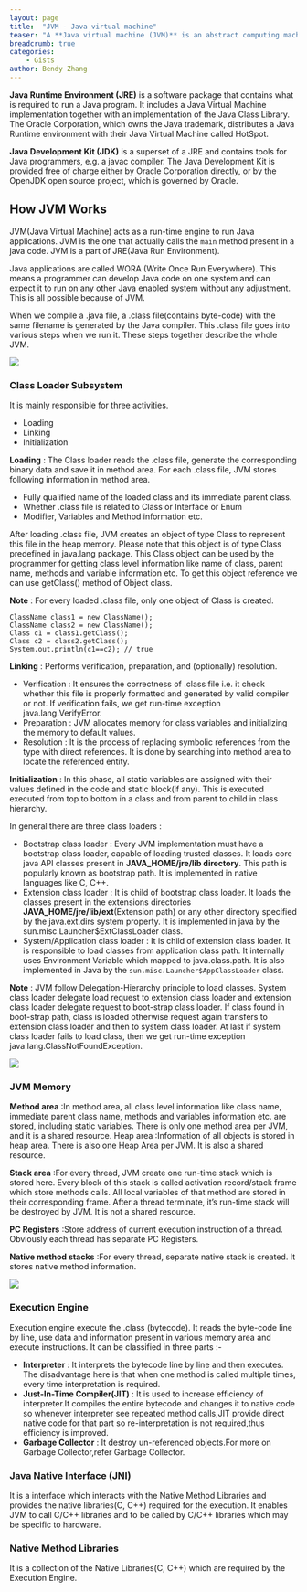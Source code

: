 ```yaml
---
layout: page
title:  "JVM - Java virtual machine"
teaser: "A **Java virtual machine (JVM)** is an abstract computing machine that enables a computer to run a Java program. There are three notions of the JVM: specification, implementation, and instance. The specification is a document that formally describes what is required of a JVM implementation. Having a single specification ensures all implementations are interoperable. A JVM implementation is a computer program that meets the requirements of the JVM specification. An instance of a JVM is an implementation running in a process that executes a computer program compiled into Java bytecode."
breadcrumb: true
categories:
    - Gists
author: Bendy Zhang
---
```


**Java Runtime Environment (JRE)** is a software package that contains what is required to run a Java program. It includes a Java Virtual Machine implementation together with an implementation of the Java Class Library. The Oracle Corporation, which owns the Java trademark, distributes a Java Runtime environment with their Java Virtual Machine called HotSpot.

**Java Development Kit (JDK)** is a superset of a JRE and contains tools for Java programmers, e.g. a javac compiler. The Java Development Kit is provided free of charge either by Oracle Corporation directly, or by the OpenJDK open source project, which is governed by Oracle.


## How JVM Works

JVM(Java Virtual Machine) acts as a run-time engine to run Java applications. JVM is the one that actually calls the `main` method present in a java code. JVM is a part of JRE(Java Run Environment).

Java applications are called WORA (Write Once Run Everywhere). This means a programmer can develop Java code on one system and can expect it to run on any other Java enabled system without any adjustment. This is all possible because of JVM.

When we compile a .java file, a .class file(contains byte-code) with the same filename is generated by the Java compiler. This .class file goes into various steps when we run it. These steps together describe the whole JVM.

![](https://cdncontribute.geeksforgeeks.org/wp-content/uploads/jvm-3.jpg)

### Class Loader Subsystem

It is mainly responsible for three activities.

- Loading
- Linking
- Initialization

**Loading** : The Class loader reads the .class file, generate the corresponding binary data and save it in method area. For each .class file, JVM stores following information in method area.

- Fully qualified name of the loaded class and its immediate parent class.
- Whether .class file is related to Class or Interface or Enum
- Modifier, Variables and Method information etc.

After loading .class file, JVM creates an object of type Class to represent this file in the heap memory. Please note that this object is of type Class predefined in java.lang package. This Class object can be used by the programmer for getting class level information like name of class, parent name, methods and variable information etc. To get this object reference we can use getClass() method of Object class.

**Note** : For every loaded .class file, only one object of Class is created.

```
ClassName class1 = new ClassName();
ClassName class2 = new ClassName();
Class c1 = class1.getClass();
Class c2 = class2.getClass();
System.out.println(c1==c2); // true
```

**Linking** : Performs verification, preparation, and (optionally) resolution.

- Verification : It ensures the correctness of .class file i.e. it check whether this file is properly formatted and generated by valid compiler or not. If verification fails, we get run-time exception java.lang.VerifyError.
- Preparation : JVM allocates memory for class variables and initializing the memory to default values.
- Resolution : It is the process of replacing symbolic references from the type with direct references. It is done by searching into method area to locate the referenced entity.

**Initialization** : In this phase, all static variables are assigned with their values defined in the code and static block(if any). This is executed executed from top to bottom in a class and from parent to child in class hierarchy.

In general there are three class loaders :

- Bootstrap class loader : Every JVM implementation must have a bootstrap class loader, capable of loading trusted classes. It loads core java API classes present in **JAVA_HOME/jre/lib directory**. This path is popularly known as bootstrap path. It is implemented in native languages like C, C++.
- Extension class loader : It is child of bootstrap class loader. It loads the classes present in the extensions directories **JAVA_HOME/jre/lib/ext**(Extension path) or any other directory specified by the java.ext.dirs system property. It is implemented in java by the sun.misc.Launcher$ExtClassLoader class.
- System/Application class loader : It is child of extension class loader. It is responsible to load classes from application class path. It internally uses Environment Variable which mapped to java.class.path. It is also implemented in Java by the `sun.misc.Launcher$AppClassLoader` class.

**Note** : JVM follow Delegation-Hierarchy principle to load classes. System class loader delegate load request to extension class loader and extension class loader delegate request to boot-strap class loader. If class found in boot-strap path, class is loaded otherwise request again transfers to extension class loader and then to system class loader. At last if system class loader fails to load class, then we get run-time exception java.lang.ClassNotFoundException.

![](https://cdncontribute.geeksforgeeks.org/wp-content/uploads/jvmclassloader.jpg)



### JVM Memory

**Method area** :In method area, all class level information like class name, immediate parent class name, methods and variables information etc. are stored, including static variables. There is only one method area per JVM, and it is a shared resource.
Heap area :Information of all objects is stored in heap area. There is also one Heap Area per JVM. It is also a shared resource.

**Stack area** :For every thread, JVM create one run-time stack which is stored here. Every block of this stack is called activation record/stack frame which store methods calls. All local variables of that method are stored in their corresponding frame. After a thread terminate, it’s run-time stack will be destroyed by JVM. It is not a shared resource.

**PC Registers** :Store address of current execution instruction of a thread. Obviously each thread has separate PC Registers.

**Native method stacks** :For every thread, separate native stack is created. It stores native method information.

![](https://cdncontribute.geeksforgeeks.org/wp-content/uploads/jvm-memory-2.jpg)


### Execution Engine

Execution engine execute the .class (bytecode). It reads the byte-code line by line, use data and information present in various memory area and execute instructions. It can be classified in three parts :-

- **Interpreter** : It interprets the bytecode line by line and then executes. The disadvantage here is that when one method is called multiple times, every time interpretation is required.
- **Just-In-Time Compiler(JIT)** : It is used to increase efficiency of interpreter.It compiles the entire bytecode and changes it to native code so whenever interpreter see repeated method calls,JIT provide direct native code for that part so re-interpretation is not required,thus efficiency is improved.
- **Garbage Collector** : It destroy un-referenced objects.For more on Garbage Collector,refer Garbage Collector.


### Java Native Interface (JNI)

It is a interface which interacts with the Native Method Libraries and provides the native libraries(C, C++) required for the execution. It enables JVM to call C/C++ libraries and to be called by C/C++ libraries which may be specific to hardware.

### Native Method Libraries

It is a collection of the Native Libraries(C, C++) which are required by the Execution Engine.

